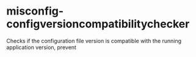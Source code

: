 # misconfig-configversioncompatibilitychecker
Checks if the configuration file version is compatible with the running application version, prevent
